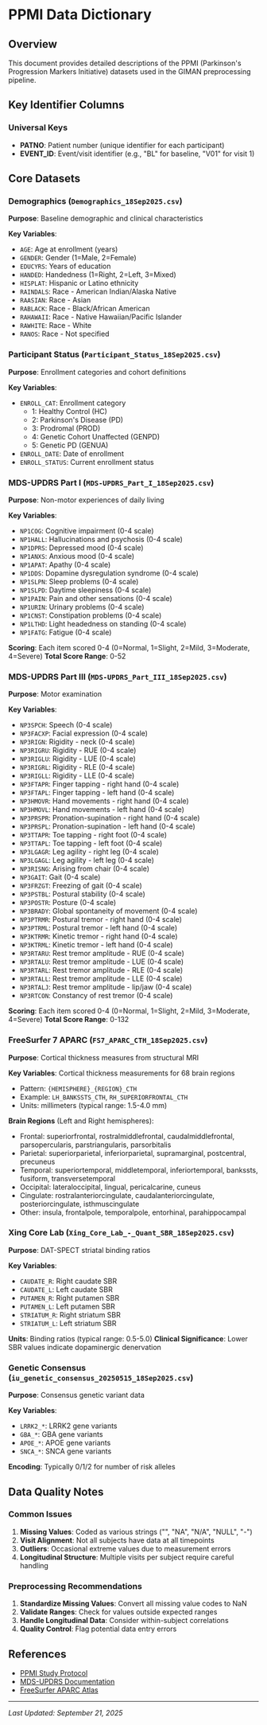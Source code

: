 # PPMI Data Dictionary

## Overview

This document provides detailed descriptions of the PPMI (Parkinson's Progression Markers Initiative) datasets used in the GIMAN preprocessing pipeline.

## Key Identifier Columns

### Universal Keys
- **PATNO**: Patient number (unique identifier for each participant)
- **EVENT_ID**: Event/visit identifier (e.g., "BL" for baseline, "V01" for visit 1)

## Core Datasets

### Demographics (`Demographics_18Sep2025.csv`)
**Purpose**: Baseline demographic and clinical characteristics

**Key Variables**:
- `AGE`: Age at enrollment (years)
- `GENDER`: Gender (1=Male, 2=Female)
- `EDUCYRS`: Years of education
- `HANDED`: Handedness (1=Right, 2=Left, 3=Mixed)
- `HISPLAT`: Hispanic or Latino ethnicity
- `RAINDALS`: Race - American Indian/Alaska Native
- `RAASIAN`: Race - Asian
- `RABLACK`: Race - Black/African American
- `RAHAWAII`: Race - Native Hawaiian/Pacific Islander
- `RAWHITE`: Race - White
- `RANOS`: Race - Not specified

### Participant Status (`Participant_Status_18Sep2025.csv`)
**Purpose**: Enrollment categories and cohort definitions

**Key Variables**:
- `ENROLL_CAT`: Enrollment category
  - 1: Healthy Control (HC)
  - 2: Parkinson's Disease (PD)
  - 3: Prodromal (PROD)
  - 4: Genetic Cohort Unaffected (GENPD)
  - 5: Genetic PD (GENUA)
- `ENROLL_DATE`: Date of enrollment
- `ENROLL_STATUS`: Current enrollment status

### MDS-UPDRS Part I (`MDS-UPDRS_Part_I_18Sep2025.csv`)
**Purpose**: Non-motor experiences of daily living

**Key Variables**:
- `NP1COG`: Cognitive impairment (0-4 scale)
- `NP1HALL`: Hallucinations and psychosis (0-4 scale)
- `NP1DPRS`: Depressed mood (0-4 scale)
- `NP1ANXS`: Anxious mood (0-4 scale)
- `NP1APAT`: Apathy (0-4 scale)
- `NP1DDS`: Dopamine dysregulation syndrome (0-4 scale)
- `NP1SLPN`: Sleep problems (0-4 scale)
- `NP1SLPD`: Daytime sleepiness (0-4 scale)
- `NP1PAIN`: Pain and other sensations (0-4 scale)
- `NP1URIN`: Urinary problems (0-4 scale)
- `NP1CNST`: Constipation problems (0-4 scale)
- `NP1LTHD`: Light headedness on standing (0-4 scale)
- `NP1FATG`: Fatigue (0-4 scale)

**Scoring**: Each item scored 0-4 (0=Normal, 1=Slight, 2=Mild, 3=Moderate, 4=Severe)
**Total Score Range**: 0-52

### MDS-UPDRS Part III (`MDS-UPDRS_Part_III_18Sep2025.csv`)
**Purpose**: Motor examination

**Key Variables**:
- `NP3SPCH`: Speech (0-4 scale)
- `NP3FACXP`: Facial expression (0-4 scale)
- `NP3RIGN`: Rigidity - neck (0-4 scale)
- `NP3RIGRU`: Rigidity - RUE (0-4 scale)
- `NP3RIGLU`: Rigidity - LUE (0-4 scale)
- `NP3RIGRL`: Rigidity - RLE (0-4 scale)
- `NP3RIGLL`: Rigidity - LLE (0-4 scale)
- `NP3FTAPR`: Finger tapping - right hand (0-4 scale)
- `NP3FTAPL`: Finger tapping - left hand (0-4 scale)
- `NP3HMOVR`: Hand movements - right hand (0-4 scale)
- `NP3HMOVL`: Hand movements - left hand (0-4 scale)
- `NP3PRSPR`: Pronation-supination - right hand (0-4 scale)
- `NP3PRSPL`: Pronation-supination - left hand (0-4 scale)
- `NP3TTAPR`: Toe tapping - right foot (0-4 scale)
- `NP3TTAPL`: Toe tapping - left foot (0-4 scale)
- `NP3LGAGR`: Leg agility - right leg (0-4 scale)
- `NP3LGAGL`: Leg agility - left leg (0-4 scale)
- `NP3RISNG`: Arising from chair (0-4 scale)
- `NP3GAIT`: Gait (0-4 scale)
- `NP3FRZGT`: Freezing of gait (0-4 scale)
- `NP3PSTBL`: Postural stability (0-4 scale)
- `NP3POSTR`: Posture (0-4 scale)
- `NP3BRADY`: Global spontaneity of movement (0-4 scale)
- `NP3PTRMR`: Postural tremor - right hand (0-4 scale)
- `NP3PTRML`: Postural tremor - left hand (0-4 scale)
- `NP3KTRMR`: Kinetic tremor - right hand (0-4 scale)
- `NP3KTRML`: Kinetic tremor - left hand (0-4 scale)
- `NP3RTARU`: Rest tremor amplitude - RUE (0-4 scale)
- `NP3RTALU`: Rest tremor amplitude - LUE (0-4 scale)
- `NP3RTARL`: Rest tremor amplitude - RLE (0-4 scale)
- `NP3RTALL`: Rest tremor amplitude - LLE (0-4 scale)
- `NP3RTALJ`: Rest tremor amplitude - lip/jaw (0-4 scale)
- `NP3RTCON`: Constancy of rest tremor (0-4 scale)

**Scoring**: Each item scored 0-4 (0=Normal, 1=Slight, 2=Mild, 3=Moderate, 4=Severe)
**Total Score Range**: 0-132

### FreeSurfer 7 APARC (`FS7_APARC_CTH_18Sep2025.csv`)
**Purpose**: Cortical thickness measures from structural MRI

**Key Variables**: Cortical thickness measurements for 68 brain regions
- Pattern: `{HEMISPHERE}_{REGION}_CTH`
- Example: `LH_BANKSSTS_CTH`, `RH_SUPERIORFRONTAL_CTH`
- Units: millimeters (typical range: 1.5-4.0 mm)

**Brain Regions** (Left and Right hemispheres):
- Frontal: superiorfrontal, rostralmiddlefrontal, caudalmiddlefrontal, parsopercularis, parstriangularis, parsorbitalis
- Parietal: superiorparietal, inferiorparietal, supramarginal, postcentral, precuneus
- Temporal: superiortemporal, middletemporal, inferiortemporal, bankssts, fusiform, transversetemporal
- Occipital: lateraloccipital, lingual, pericalcarine, cuneus
- Cingulate: rostralanteriorcingulate, caudalanteriorcingulate, posteriorcingulate, isthmuscingulate
- Other: insula, frontalpole, temporalpole, entorhinal, parahippocampal

### Xing Core Lab (`Xing_Core_Lab_-_Quant_SBR_18Sep2025.csv`)
**Purpose**: DAT-SPECT striatal binding ratios

**Key Variables**:
- `CAUDATE_R`: Right caudate SBR
- `CAUDATE_L`: Left caudate SBR  
- `PUTAMEN_R`: Right putamen SBR
- `PUTAMEN_L`: Left putamen SBR
- `STRIATUM_R`: Right striatum SBR
- `STRIATUM_L`: Left striatum SBR

**Units**: Binding ratios (typical range: 0.5-5.0)
**Clinical Significance**: Lower SBR values indicate dopaminergic denervation

### Genetic Consensus (`iu_genetic_consensus_20250515_18Sep2025.csv`)
**Purpose**: Consensus genetic variant data

**Key Variables**:
- `LRRK2_*`: LRRK2 gene variants
- `GBA_*`: GBA gene variants
- `APOE_*`: APOE gene variants
- `SNCA_*`: SNCA gene variants

**Encoding**: Typically 0/1/2 for number of risk alleles

## Data Quality Notes

### Common Issues
1. **Missing Values**: Coded as various strings ("", "NA", "N/A", "NULL", "-")
2. **Visit Alignment**: Not all subjects have data at all timepoints
3. **Outliers**: Occasional extreme values due to measurement errors
4. **Longitudinal Structure**: Multiple visits per subject require careful handling

### Preprocessing Recommendations
1. **Standardize Missing Values**: Convert all missing value codes to NaN
2. **Validate Ranges**: Check for values outside expected ranges
3. **Handle Longitudinal Data**: Consider within-subject correlations
4. **Quality Control**: Flag potential data entry errors

## References

- [PPMI Study Protocol](https://www.ppmi-info.org/study-design)
- [MDS-UPDRS Documentation](https://www.movementdisorders.org/MDS/MDS-Rating-Scales/MDS-Unified-Parkinsons-Disease-Rating-Scale-MDS-UPDRS.htm)
- [FreeSurfer APARC Atlas](https://surfer.nmr.mgh.harvard.edu/fswiki/CorticalParcellation)

---
*Last Updated: September 21, 2025*
